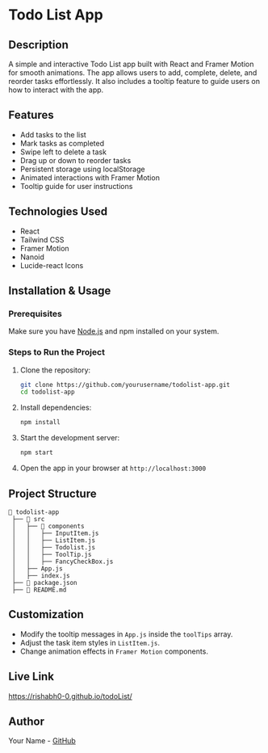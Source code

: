 # Todo List App

## Description
A simple and interactive Todo List app built with React and Framer Motion for smooth animations. The app allows users to add, complete, delete, and reorder tasks effortlessly. It also includes a tooltip feature to guide users on how to interact with the app.

## Features
- Add tasks to the list
- Mark tasks as completed
- Swipe left to delete a task
- Drag up or down to reorder tasks
- Persistent storage using localStorage
- Animated interactions with Framer Motion
- Tooltip guide for user instructions

## Technologies Used
- React
- Tailwind CSS
- Framer Motion
- Nanoid
- Lucide-react Icons

## Installation & Usage

### Prerequisites
Make sure you have [Node.js](https://nodejs.org/) and npm installed on your system.

### Steps to Run the Project
1. Clone the repository:
   ```sh
   git clone https://github.com/yourusername/todolist-app.git
   cd todolist-app
   ```
2. Install dependencies:
   ```sh
   npm install
   ```
3. Start the development server:
   ```sh
   npm start
   ```
4. Open the app in your browser at `http://localhost:3000`

## Project Structure
```
📂 todolist-app
 ├── 📂 src
 │   ├── 📂 components
 │   │   ├── InputItem.js
 │   │   ├── ListItem.js
 │   │   ├── Todolist.js
 │   │   ├── ToolTip.js
 │   │   ├── FancyCheckBox.js
 │   ├── App.js
 │   ├── index.js
 ├── 📄 package.json
 ├── 📄 README.md
```

## Customization
- Modify the tooltip messages in `App.js` inside the `toolTips` array.
- Adjust the task item styles in `ListItem.js`.
- Change animation effects in `Framer Motion` components.

## Live Link
https://rishabh0-0.github.io/todoList/


## Author
Your Name - [GitHub](https://github.com/Rishabh0-0)

